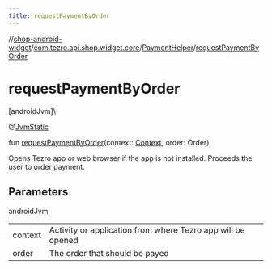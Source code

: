 ```yaml
---
title: requestPaymentByOrder
---
```

//[shop-android-widget](../../../index.html)/[com.tezro.api.shop.widget.core](../index.html)/[PaymentHelper](index.html)/[requestPaymentByOrder](request-payment-by-order.html)



# requestPaymentByOrder



[androidJvm]\




@[JvmStatic](https://kotlinlang.org/api/latest/jvm/stdlib/kotlin.jvm/-jvm-static/index.html)



fun [requestPaymentByOrder](request-payment-by-order.html)(context: [Context](https://developer.android.com/reference/kotlin/android/content/Context.html), order: Order)



Opens Tezro app or web browser if the app is not installed. Proceeds the user to order payment.



## Parameters


androidJvm

| | |
|---|---|
| context | Activity or application from where Tezro app will be opened |
| order | The order that should be payed |




